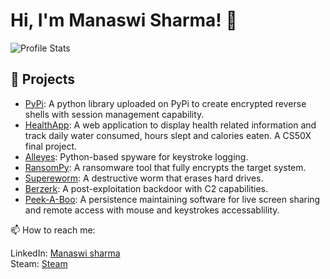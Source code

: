 
# Hi, I'm Manaswi Sharma! 👋

![Profile Stats](https://github-readme-stats.vercel.app/api?username=manaswii&show_icons=true&theme=radical)


## 🔧 Projects
- [PyPi](https://github.com/manaswii/DopeShellPyPi): A python library uploaded on PyPi to create encrypted reverse shells with session management capability.
- [HealthApp](https://github.com/manaswii/healthapp): A web application to display health related information and track daily water consumed, hours slept and calories eaten. A CS50X final project.
- [Alleyes](https://github.com/manaswii/Alleyes): Python-based spyware for keystroke logging.
- [RansomPy](https://github.com/manaswii/RansomPy): A ransomware tool that fully encrypts the target system.
- [Supereworm](https://github.com/manaswii/Supereworm): A destructive worm that erases hard drives.
- [Berzerk](https://github.com/manaswii/Berzerk): A post-exploitation backdoor with C2 capabilities.
- [Peek-A-Boo](https://github.com/manaswii/PEEK-A-BOO): A persistence maintaining software for live screen sharing and remote access with mouse and keystrokes accessablility.


📫 How to reach me:

LinkedIn: [Manaswi sharma](https://www.linkedin.com/in/abhishek-sharma-b49968213)<br>
Steam: [Steam](https://www.steamcommunity.com/id/soulscooper)
